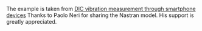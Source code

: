 The example is taken from [DIC vibration measurement through smartphone devices](http://dx.doi.org/10.1088/1742-6596/2802/1/012009)
Thanks to Paolo Neri for sharing the Nastran model. His support is greatly appreciated.


